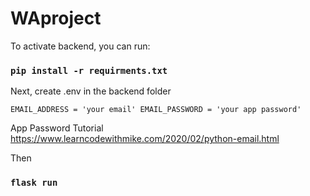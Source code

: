 # WAproject

To activate backend, you can run:

### `pip install -r requirments.txt`

Next, create .env in the backend folder

``
EMAIL_ADDRESS = 'your email'
EMAIL_PASSWORD = 'your app password'
``

App Password Tutorial
https://www.learncodewithmike.com/2020/02/python-email.html

Then

### `flask run`